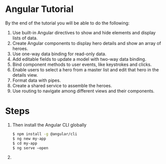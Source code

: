 # Angular Tutorial
By the end of the tutorial you will be able to do the following:
1. Use built-in Angular directives to show and hide elements and display lists of  data.
1. Create Angular components to display hero details and show an array of heroes.
1. Use one-way data binding for read-only data.
1. Add editable fields to update a model with two-way data binding.
1. Bind component methods to user events, like keystrokes and clicks.
1. Enable users to select a hero from a master list and edit that hero in the details view. 
1. Format data with pipes.
1. Create a shared service to assemble the heroes.
1. Use routing to navigate among different views and their components.

# Steps

1. Then install the Angular CLI globally

    ```zsh
    $ npm install -g @angular/cli
    $ ng new my-app
    $ cd my-app 
    $ ng serve –open
    ```

1. 
